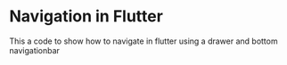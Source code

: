 # Navigation in Flutter
This a code to show how to navigate in flutter using a drawer and bottom navigationbar

